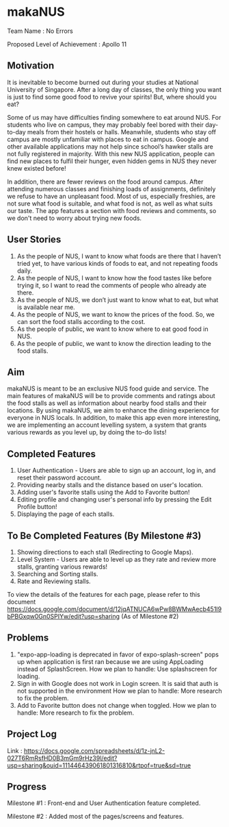# makaNUS

Team Name : No Errors

Proposed Level of Achievement : Apollo 11

## Motivation
It is inevitable to become burned out during your studies at National University of Singapore. After a long day of classes, the only thing you want is just to find some good food to revive your spirits! But, where should you eat? 

Some of us may have difficulties finding somewhere to eat around NUS. For students who live on campus, they may probably feel bored with their day-to-day meals from their hostels or halls. Meanwhile, students who stay off campus are mostly unfamiliar with places to eat in campus. Google and other available applications may not help since school’s hawker stalls are not fully registered in majority. With this new NUS application, people can find new places to fulfil their hunger, even hidden gems in NUS they never knew existed before! 

In addition, there are fewer reviews on the food around campus. After attending numerous classes and finishing loads of assignments, definitely we refuse to have an unpleasant food. Most of us, especially freshies, are not sure what food is suitable, and what food is not, as well as what suits our taste. The app features a section with food reviews and comments, so we don't need to worry about trying new foods.

## User Stories
1. As the people of NUS, I want to know what foods are there that I haven’t tried yet, to have various kinds of foods to eat, and not repeating foods daily.
2. As the people of NUS, I want to know how the food tastes like before trying it, so I want to read the comments of people who already ate there.
3. As the people of NUS, we don’t just want to know what to eat, but what is available near me. 
4. As the people of NUS, we want to know the prices of the food. So, we can sort the food stalls according to the cost.
5. As the people of public, we want to know where to eat good food in NUS.
6. As the people of public, we want to know the direction leading to the food stalls.

## Aim
makaNUS is meant to be an exclusive NUS food guide and service. The main features of makaNUS will be to provide comments and ratings about the food stalls as well as information about nearby food stalls and their locations. By using makaNUS, we aim to enhance the dining experience for everyone in NUS locals. In addition, to make this app even more interesting, we are implementing an account levelling system, a system that grants various rewards as you level up, by doing the to-do lists!

## Completed Features
1. User Authentication - Users are able to sign up an account, log in, and reset their password account.
2. Providing nearby stalls and the distance based on user's location.
3. Adding user's favorite stalls using the Add to Favorite button!
4. Editing profile and changing user's personal info by pressing the Edit Profile button!
5. Displaying the page of each stalls.

## To Be Completed Features (By Milestone #3)
1. Showing directions to each stall (Redirecting to Google Maps).
2. Level System - Users are able to level up as they rate and review more stalls, granting various rewards!
3. Searching and Sorting stalls.
4. Rate and Reviewing stalls.

To view the details of the features for each page, please refer to this document
https://docs.google.com/document/d/12jqATNUCA6wPw8BWMwAecb451I9bPBGxqw0Gn0SPIYw/edit?usp=sharing (As of Milestone #2)

## Problems
1. "expo-app-loading is deprecated in favor of expo-splash-screen" pops up when application is first ran because we are using AppLoading instead of SplashScreen. 
How we plan to handle: Use splashscreen for loading.
2. Sign in with Google does not work in Login screen. It is said that auth is not supported in the environment
How we plan to handle: More research to fix the problem.
3. Add to Favorite button does not change when toggled.
How we plan to handle: More research to fix the problem.

## Project Log
Link : https://docs.google.com/spreadsheets/d/1z-jnL2-027T6RmRsfHD0B3mGm9rHz39l/edit?usp=sharing&ouid=111446439061801316810&rtpof=true&sd=true

## Progress
Milestone #1 : Front-end and User Authentication feature completed.

Milestone #2 : Added most of the pages/screens and features.
